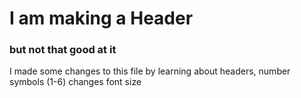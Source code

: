 # I am making a Header
### but not that good at it

I made some changes to this file by learning about headers, number symbols (1-6) changes font size

